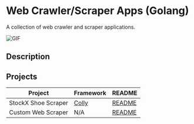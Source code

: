 # Web Crawler/Scraper Apps (Golang)

A collection of web crawler and scraper applications.

<!-- ![Colly](https://miro.medium.com/max/835/1*T7h7z9jamTFyf4U8yQZ_TQ.png) -->

![GIF](https://media.giphy.com/media/453fdLGucOMwg/giphy.gif)

## Description
<!-- using frameworks like [Colly](http://go-colly.org/), as well as custom implementations.-->

## Projects

| Project | Framework | README |
| -- | -- | -- |
| StockX Shoe Scraper | [Colly]() | [README](./cmd/stockx-shoe-scraper/README.md) |
| Custom Web Scraper  | N/A | [README](./cmd/web-scraper-from-scratch/README.md) |

